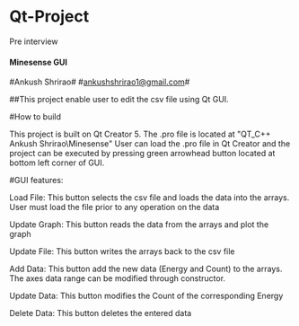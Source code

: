 Qt-Project
==========

Pre interview

####  Minesense GUI  ####
#Ankush Shrirao#
#ankushshrirao1@gmail.com#

##This project enable user to edit the csv file using Qt GUI.

#How to build

This project is built on Qt Creator 5. The .pro file is located at "QT_C++ Ankush Shrirao\Minesense"
User can load the .pro file in Qt Creator and the project can be executed by pressing green arrowhead button located at bottom left corner of GUI.

#GUI features:

Load File: This button selects the csv file and loads the data into the arrays. 
User must load the file prior to any operation on the data

Update Graph: This button reads the data from the arrays and plot the graph

Update File: This button writes the arrays back to the csv file

Add Data: This button add the new data (Energy and Count) to the arrays. 
The axes data range can be modified through constructor.

Update Data: This button modifies the Count of the corresponding Energy

Delete Data: This button deletes the entered data
